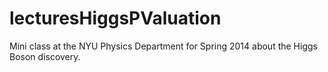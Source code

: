 lecturesHiggsPValuation
=======================

Mini class at the NYU Physics Department for Spring 2014 about the Higgs Boson discovery.
